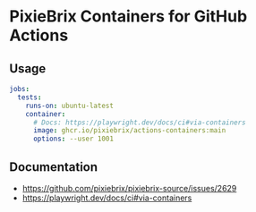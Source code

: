# PixieBrix Containers for GitHub Actions

## Usage

```yml
jobs:
  tests:
    runs-on: ubuntu-latest
    container:
      # Docs: https://playwright.dev/docs/ci#via-containers
      image: ghcr.io/pixiebrix/actions-containers:main
      options: --user 1001
```

## Documentation

- https://github.com/pixiebrix/pixiebrix-source/issues/2629
- https://playwright.dev/docs/ci#via-containers
